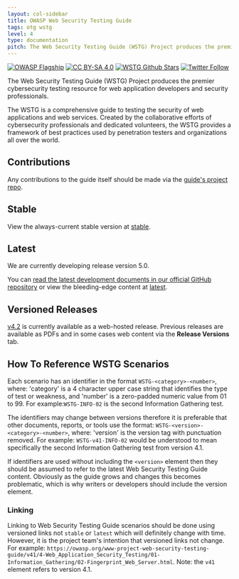 ```yaml
---
layout: col-sidebar
title: OWASP Web Security Testing Guide
tags: otg wstg
level: 4
type: documentation
pitch: The Web Security Testing Guide (WSTG) Project produces the premier cybersecurity testing resource for web application developers and security professionals.
---
```


[![OWASP Flagship](https://img.shields.io/badge/owasp-flagship-brightgreen.svg)](https://owasp.org/projects/#all-projects)
[![CC BY-SA 4.0](https://licensebuttons.net/l/by-sa/4.0/80x15.png)](https://creativecommons.org/licenses/by-sa/4.0/)
[![WSTG Github Stars](https://img.shields.io/github/stars/OWASP/wstg?label=Stars%20on%20GitHub&style=social)](https://github.com/OWASP/wstg/)
[![Twitter Follow](https://img.shields.io/twitter/follow/owasp_wstg?style=social)](https://twitter.com/owasp_wstg)

The Web Security Testing Guide (WSTG) Project produces the premier cybersecurity testing resource for web application developers and security professionals.

The WSTG is a comprehensive guide to testing the security of web applications and web services. Created by the collaborative efforts of cybersecurity professionals and dedicated volunteers, the WSTG provides a framework of best practices used by penetration testers and organizations all over the world.

## Contributions

Any contributions to the guide itself should be made via the [guide's project repo](https://github.com/OWASP/wstg).

## Stable

View the always-current stable version at [stable](stable/).

## Latest

We are currently developing release version 5.0.

You can [read the latest development documents in our official GitHub repository](https://github.com/OWASP/wstg/tree/master/document) or view the bleeding-edge content at [latest](latest/).

## Versioned Releases

[v4.2](v42/) is currently available as a web-hosted release. Previous releases are available as PDFs and in some cases web content via the **Release Versions** tab.

## How To Reference WSTG Scenarios

Each scenario has an identifier in the format `WSTG-<category>-<number>`, where: 'category' is a 4 character upper case string that identifies the type of test or weakness, and 'number' is a zero-padded numeric value from 01 to 99. For example:`WSTG-INFO-02` is the second Information Gathering test.

The identifiers may change between versions therefore it is preferable that other documents, reports, or tools use the format: `WSTG-<version>-<category>-<number>`, where: 'version' is the version tag with punctuation removed. For example: `WSTG-v41-INFO-02` would be understood to mean specifically the second Information Gathering test from version 4.1.

If identifiers are used without including the `<version>` element then they should be assumed to refer to the latest Web Security Testing Guide content. Obviously as the guide grows and changes this becomes problematic, which is why writers or developers should include the version element.

### Linking

Linking to Web Security Testing Guide scenarios should be done using versioned links not `stable` or `latest` which will definitely change with time. However, it is the project team's intention that versioned links not change. For example: `https://owasp.org/www-project-web-security-testing-guide/v41/4-Web_Application_Security_Testing/01-Information_Gathering/02-Fingerprint_Web_Server.html`. Note: the `v41` element refers to version 4.1.
